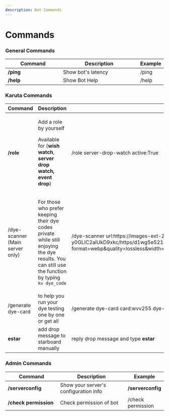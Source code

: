```yaml
---
description: Bot Commands
---
```


# Commands

### General Commands

<table><thead><tr><th width="215.25">Command</th><th width="325.3333333333333">Description</th><th>Example</th></tr></thead><tbody><tr><td><strong>/ping</strong></td><td>Show bot's latency</td><td>/ping</td></tr><tr><td><strong>/help</strong></td><td>Show Bot Help</td><td>/help</td></tr></tbody></table>

### Karuta Commands

<table><thead><tr><th width="207.25">Command</th><th width="325.3333333333333">Description</th><th>Example</th></tr></thead><tbody><tr><td><strong>/role</strong></td><td><p>Add a role by yourself</p><p>Available for (<strong>wish watch</strong>, <strong>server drop watch, event drop</strong>)</p></td><td>/role server-drop-watch active:True</td></tr><tr><td>/dye-scanner (Main server only)</td><td><p></p><p>For those who prefer keeping their dye codes private while still enjoying the dye results. You can still use the function by typing <code>kv dye_code</code></p></td><td>/dye-scanner url:https://images-ext-2.discordapp.net/external/p3pYD16ID67Pxpu_zeZ6Eifpz2-y0GLIC2aIUkD9xkc/https/d1wg5e521d1fbb.cloudfront.net/908c2e7d265e32300bbf91db74fa1af53597986d.png?format=webp&#x26;quality=lossless&#x26;width=254&#x26;height=226 url: is-mystic:True private:True</td></tr><tr><td>/generate dye-card </td><td>to help you run your dye testing one by one or get all </td><td>/generate dye-card card:wvv255 dye-list:$123 $1233 $asgrg</td></tr><tr><td><strong>estar</strong></td><td>add drop message to starboard manually</td><td>reply drop message and type <strong>estar</strong></td></tr></tbody></table>

### Admin Commands

<table><thead><tr><th width="207.25">Command</th><th width="325.3333333333333">Description</th><th>Example</th></tr></thead><tbody><tr><td><strong>/serverconfig</strong></td><td>Show your server's configuration info</td><td><strong>/serverconfig</strong></td></tr><tr><td><strong>/check permission</strong></td><td>Check permission of bot</td><td>/check permission</td></tr></tbody></table>

